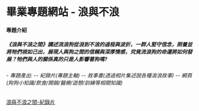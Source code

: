 <h1>畢業專題網站  - 浪與不浪 </h1>
<h4>專題介紹</h4>
<h5>
《浪與不浪之間》講述流浪狗從浪到不浪的過程與波折，一群人堅守信念，照養並將牠們視如己出，展現人與狗之間的信賴與深厚情感，究竟流浪狗的命運將如何發展？牠們與人的關係真的只是人影響著狗嗎?
</h5>
<h6>
- 專題產出:
-- 紀錄片(專題主軸)
  -- 故事書(透過相片集述說各種浪浪故事)
  -- 網頁(狗狗小知識/飲食/開銷/醫療/遊憩/訓練等相關知識)
</h6>

[浪與不浪之間-紀錄片](https://youtu.be/HyabYtOuVbI)


